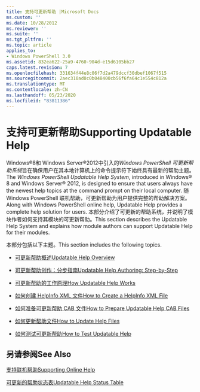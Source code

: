 ```yaml
---
title: 支持可更新帮助 |Microsoft Docs
ms.custom: ''
ms.date: 10/28/2012
ms.reviewer: ''
ms.suite: ''
ms.tgt_pltfrm: ''
ms.topic: article
applies_to:
- Windows PowerShell 3.0
ms.assetid: 832ea622-25a9-4760-904d-e15d6105bb27
caps.latest.revision: 7
ms.openlocfilehash: 331634f44e8c06f7d2a479dccf30dbef1067f515
ms.sourcegitcommit: 2aec310ad0c0b048400cb56f6fa64c1e554c812a
ms.translationtype: MT
ms.contentlocale: zh-CN
ms.lasthandoff: 05/23/2020
ms.locfileid: "83811386"
---
```

# <a name="supporting-updatable-help"></a><span data-ttu-id="067db-102">支持可更新帮助</span><span class="sxs-lookup"><span data-stu-id="067db-102">Supporting Updatable Help</span></span>

<span data-ttu-id="067db-103">Windows®8和 Windows Server®2012中引入的*Windows PowerShell 可更新帮助系统*旨在确保用户在其本地计算机上的命令提示符下始终具有最新的帮助主题。</span><span class="sxs-lookup"><span data-stu-id="067db-103">The *Windows PowerShell Updatable Help System*, introduced in Windows® 8 and Windows Server® 2012, is designed to ensure that users always have the newest help topics at the command prompt on their local computer.</span></span> <span data-ttu-id="067db-104">随 Windows PowerShell 联机帮助，可更新帮助为用户提供完整的帮助解决方案。</span><span class="sxs-lookup"><span data-stu-id="067db-104">Along with Windows PowerShell online help, Updatable Help provides a complete help solution for users.</span></span> <span data-ttu-id="067db-105">本部分介绍了可更新的帮助系统，并说明了模块作者如何支持其模块的可更新帮助。</span><span class="sxs-lookup"><span data-stu-id="067db-105">This section describes the Updatable Help System and explains how module authors can support Updatable Help for their modules.</span></span>

<span data-ttu-id="067db-106">本部分包括以下主题。</span><span class="sxs-lookup"><span data-stu-id="067db-106">This section includes the following topics.</span></span>

- [<span data-ttu-id="067db-107">可更新帮助概述</span><span class="sxs-lookup"><span data-stu-id="067db-107">Updatable Help Overview</span></span>](./updatable-help-overview.md)

- [<span data-ttu-id="067db-108">可更新帮助创作：分步指南</span><span class="sxs-lookup"><span data-stu-id="067db-108">Updatable Help Authoring: Step-by-Step</span></span>](./updatable-help-authoring-step-by-step.md)

- [<span data-ttu-id="067db-109">可更新帮助的工作原理</span><span class="sxs-lookup"><span data-stu-id="067db-109">How Updatable Help Works</span></span>](./how-updatable-help-works.md)

- [<span data-ttu-id="067db-110">如何创建 HelpInfo XML 文件</span><span class="sxs-lookup"><span data-stu-id="067db-110">How to Create a HelpInfo XML File</span></span>](./how-to-create-a-helpinfo-xml-file.md)

- [<span data-ttu-id="067db-111">如何准备可更新帮助 CAB 文件</span><span class="sxs-lookup"><span data-stu-id="067db-111">How to Prepare Updatable Help CAB Files</span></span>](./how-to-prepare-updatable-help-cab-files.md)

- [<span data-ttu-id="067db-112">如何更新帮助文件</span><span class="sxs-lookup"><span data-stu-id="067db-112">How to Update Help Files</span></span>](./how-to-update-help-files.md)

- [<span data-ttu-id="067db-113">如何测试可更新帮助</span><span class="sxs-lookup"><span data-stu-id="067db-113">How to Test Updatable Help</span></span>](./how-to-test-updatable-help.md)

## <a name="see-also"></a><span data-ttu-id="067db-114">另请参阅</span><span class="sxs-lookup"><span data-stu-id="067db-114">See Also</span></span>

[<span data-ttu-id="067db-115">支持联机帮助</span><span class="sxs-lookup"><span data-stu-id="067db-115">Supporting Online Help</span></span>](./supporting-online-help.md)

[<span data-ttu-id="067db-116">可更新的帮助状态表</span><span class="sxs-lookup"><span data-stu-id="067db-116">Updatable Help Status Table</span></span>](https://www.microsoft.com/en-us/itpro/windows)
